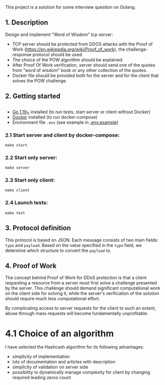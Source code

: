 This project is a solution for some interview question on Golang.
## 1. Description
Design and implement "Word of Wisdom" tcp server:

* TCP server should be protected from DDOS attacks with the Proof of Work (https://en.wikipedia.org/wiki/Proof_of_work), the challenge-response protocol should be used.
* The choice of the POW algorithm should be explained.
* After Proof Of Work verification, server should send one of the quotes from “word of wisdom” book or any other collection of the quotes.
* Docker file should be provided both for the server and for the client that solves the POW challenge.

## 2. Getting started
## 
* [Go 1.19+](https://go.dev/dl/) installed (to run tests, start server or client without Docker)
* [Docker](https://docs.docker.com/engine/install/) installed (to run docker-compose)
* Environment file `.env` (see example in [.env.example](.env.example))

### 2.1 Start server and client by docker-compose:
```
make start
```

### 2.2 Start only server:
```
make server
```

### 2.3 Start only client:
```
make client
```

### 2.4 Launch tests:
```
make test
```

## 3. Protocol definition
This protocol is based on JSON. Each message consists of two main fields: `type` and `payload`. Based on the value specified in the `type` field, we determine which structure to convert the `payload` to.

## 4. Proof of Work
The concept behind Proof of Work for DDoS protection is that a client requesting a resource from a server must first solve a challenge presented by the server. This challenge should demand significant computational work on the client side for solving it, while the server's verification of the solution should require much less computational effort.

By complicating access to server requests for the client to such an extent, abuse through mass requests will become fundamentally unprofitable.

# 4.1 Choice of an algorithm 
I have selected the Hashcash algorithm for its following advantages:
+ simplicity of implementation
+ lots of documentation and articles with description
+ simplicity of validation on server side
+ possibility to dynamically manage complexity for client by changing required leading zeros count

